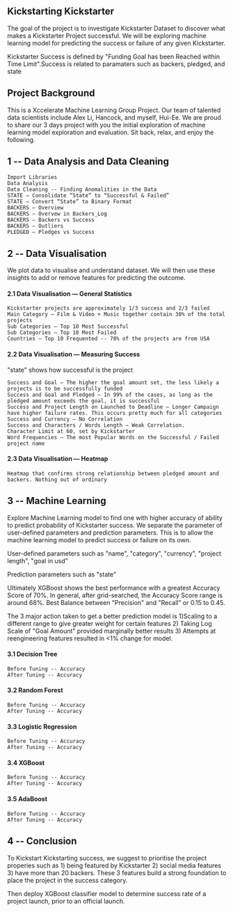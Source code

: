 ## Kickstarting Kickstarter
The goal of the project is to investigate Kickstarter Dataset to discover what makes a Kickstarter Project successful. We will be exploring machine learning model for predicting the success or failure of any given Kickstarter. 

Kickstarter Success is defined by "Funding Goal has been Reached within Time Limit".Success is related to paramaters such as backers, pledged, and state

## Project Background
This is a Xccelerate Machine Learning Group Project. Our team of talented data scientists include Alex Li, Hancock, and myself, Hui-Ee. We are proud to share our 3 days project with you the initial exploration of machine learning model exploration and evaluation. Sit back, relax, and enjoy the following.

## 1 -- Data Analysis and Data Cleaning
    Import Libraries
    Data Analysis
    Data Cleaning -- Finding Anomalities in the Data
    STATE — Consolidate “State” to “Successful & Failed”
    STATE — Convert “State” to Binary Format
    BACKERS — Overview
    BACKERS — Overvew in Backers_Log
    BACKERS — Backers vs Success
    BACKERS — Outliers
    PLEDGED — Pledges vs Success

## 2 -- Data Visualisation
We plot data to visualise and understand dataset. We will then use these insights to add or remove features for predicting the outcome.
#### 2.1  Data Visualisation — General Statistics
    Kickstarter projects are approximately 1/3 success and 2/3 failed
    Main Category — Film & Video + Music together contain 30% of the total projects 
    Sub Categories — Top 10 Most Successful 
    Sub Categories — Top 10 Most Failed 
    Countries — Top 10 Frequented -- 78% of the projects are from USA
    
#### 2.2  Data Visualisation — Measuring Success
"state" shows how successful is the project

    Success and Goal — The higher the goal amount set, the less likely a projects is to be successfully funded
    Success and Goal and Pledged — In 99% of the cases, as long as the pledged amount exceeds the goal, it is successful
    Success and Project Length on Launched to Deadline — Longer Campaign have higher failure rates. This occurs pretty much for all categories
    Success and Currency — No Correlation
    Success and Characters / Words Length — Weak Correlation.
    Character Limit at 60, set by Kickstarter
    Word Frequencies — The most Popular Words on the Successful / Failed project name
    
#### 2.3  Data Visualisation — Heatmap
    Heatmap that confirms strong relationship between pledged amount and backers. Nothing out of ordinary
    
## 3 -- Machine Learning
Explore Machine Learning model to find one with higher accuracy of ability to predict probability of Kickstarter success. We separate the parameter of user-defined parameters and prediction parameters. This is to allow the machine learning model to predict success or failure on its own.

User-defined parameters such as "name", "category", "currency", "project length", "goal in usd"

Prediction parameters such as "state"

Ultimately XGBoost shows the best performance with a greatest Accuracy Score of 70%. In general, after grid-searched, the Accuracy Score range is around 68%. Best Balance between "Precision" and "Recall" or 0.15 to 0.45.

The 3 major action taken to get a better prediction model is 1)Scaling to a different range to give greater weight for certain features 2) Taking Log Scale of "Goal Amount" provided marginally better results 3) Attempts at reengineering features resulted in <1% change for model.

#### 3.1  Decision Tree
    Before Tuning -- Accuracy
    After Tuning -- Accuracy
#### 3.2  Random Forest
    Before Tuning -- Accuracy
    After Tuning -- Accuracy
#### 3.3  Logistic Regression
    Before Tuning -- Accuracy
    After Tuning -- Accuracy 
#### 3.4  XGBoost
    Before Tuning -- Accuracy
    After Tuning -- Accuracy 
#### 3.5  AdaBoost
    Before Tuning -- Accuracy
    After Tuning -- Accuracy 

## 4 -- Conclusion
To Kickstart Kickstarting success, we suggest to prioritise the project properies such as 1) being featured by Kickstarter 2) social media features 3) have more than 20 backers. These 3 features build a strong foundation to place the project in the success category.

Then deploy XGBoost classifier model to determine success rate of a project launch, prior to an official launch.



